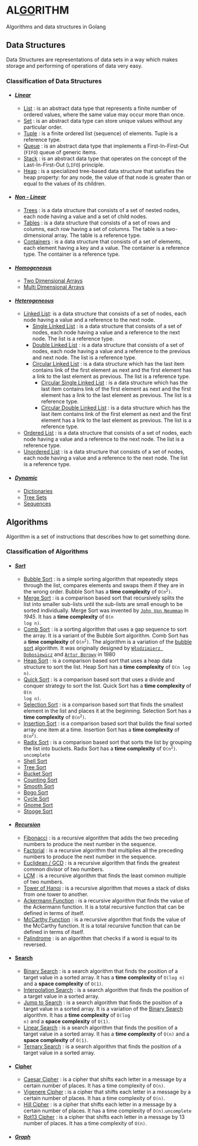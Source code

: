 # AL[GO](#)RITHM
Algorithms and data structures in Golang

## Data Structures

Data Structures are representations of data sets in a way which makes storage and performing of operations of data very easy.

### Classification of Data Structures

- #### _[Linear](data-structures/linear)_
  - [List](data-structures/linear/list/list.go) : is an abstract data type that represents a finite number of ordered values, where the same value may occur more than once.
  - [Set](data-structures/linear/set/set.go) : is an abstract data type can store unique values without any particular order.
  - [Tuple](data-structures/linear/tuple/tuple.go) : is a finite ordered list (sequence) of elements. Tuple is a reference type.
  - [Queue](data-structures/linear/queue/queue.go) : is an abstract data type that implements a First-In-First-Out (`FIFO`) queue of generic items.
  - [Stack](data-structures/linear/stack/stack.go) : is an abstract data type that operates on the concept of the Last-In-First-Out (`LIFO`) principle.
  - [Heap](data-structures/linear/heap/heap.go) : is a specialized tree-based data structure that satisfies the heap property: for any node, the value of that node is greater than or equal to the values of its children.
- #### _[Non - Linear](#)_
  - [Trees](data-structures/non-linear/trees/trees.go) : is a data structure that consists of a set of nested nodes, each node having a value and a set of child nodes.
  - [Tables](data-structures/non-linear/table/table.go) : is a data structure that consists of a set of rows and columns, each row having a set of columns. The table is a two-dimensional array. The table is a reference type.
  - [Containers](data-structures/non-linear/container/container.go) : is a data structure that consists of a set of elements, each element having a key and a value. The container is a reference type. The container is a reference type.
- #### _[Homogeneous](#)_
  - [Two Dimensional Arrays](#)
  - [Multi Dimensional Arrays](#)
- #### _[Heterogeneous](#)_
  - [Linked List](data-structures/heterogeneous/linkedList): is a data structure that consists of a set of nodes, each node having a value and a reference to the next node.
    - [Single Linked List](data-structures/heterogeneous/linkedList/singleLinkedList/singleLinkedList.go) : is a data structure that consists of a set of nodes, each node having a value and a reference to the next node. The list is a reference type.
    - [Double Linked List](data-structures/heterogeneous/linkedList/doubleLinkedList/doubleLinkedList.go) : is a data structure that consists of a set of nodes, each node having a value and a reference to the previous and next node. The list is a reference type.
    - [Circular Linked List](data-structures/heterogeneous/linkedList/circularLinkedList) : is a data structure which has the last item contains link of the first element as next and the first element has a link to the last element as previous. The list is a reference type.
      - [Circular Single Linked List](data-structures/heterogeneous/linkedList/circularLinkedList/circularSingleLinkedList/circularSingleLinkedList.go) : is a data structure which has the last item contains link of the first element as next and the first element has a link to the last element as previous. The list is a reference type.
      - [Circular Double Linked List](data-structures/heterogeneous/linkedList/circularLinkedList/circularDoubleLinkedList/circularDoubleLinkedList.go) : is a data structure which has the last item contains link of the first element as next and the first element has a link to the last element as previous. The list is a reference type.
  - [Ordered List](data-structures/heterogeneous/orderedList/orderedList.go) : is a data structure that consists of a set of nodes, each node having a value and a reference to the next node. The list is a reference type.
  - [Unordered List](data-structures/heterogeneous/unorderedList/unorderedList.go) : is a data structure that consists of a set of nodes, each node having a value and a reference to the next node. The list is a reference type.
- #### _[Dynamic](#)_
  - [Dictionaries](#)
  - [Tree Sets](#)
  - [Sequences](#)

## Algorithms

Algorithm is a set of instructions that describes how to get something done.

### Classification of Algorithms

- #### _[Sort](algorithms/sort)_
  - [Bubble Sort](algorithms/sort/bubbleSort/bubbleSort.go) : is a simple sorting algorithm that repeatedly steps through the list, compares elements and swaps them if they are in the wrong order. Bubble Sort has a **time complexity** of <code>O(n<sup>2</sup>)</code>.
  - [Merge Sort](algorithms/sort/mergeSort/mergeSort.go) : is a comparison based sort that recursively splits the list into smaller sub-lists until the sub-lists are small enough to be sorted individually. Merge Sort was invented by [`John Von Neumman`](https://en.wikipedia.org/wiki/John_von_Neumann) in _1945_. It has a **time complexity** of <code>O(n log n)</code>.
  - [Comb Sort](#) : is a sorting algorithm that uses a gap sequence to sort the array. It is a variant of the Bubble Sort algorithm. Comb Sort has a **time complexity** of <code>O(n<sup>2</sup>)</code>. The algorithm is a variation of the [bubble sort](algorithms/sort/bubbleSort/bubbleSort.go) algorithm. It was originally designed by [`Włodzimierz Dobosiewicz`](#) and [`Artur Borowy`](#) in 1980
  - [Heap Sort](algorithms/sort/heapSort/heapSort.go) : is a comparison based sort that uses a heap data structure to sort the list. Heap Sort has a **time complexity** of <code>O(n log n)</code>.
  - [Quick Sort](algorithms/sort/quickSort/quickSort.go) : is a comparison based sort that uses a divide and conquer strategy to sort the list. Quick Sort has a **time complexity** of <code>O(n log n)</code>.
  - [Selection Sort](algorithms/sort/selectionSort/selectionSort.go) : is a comparison based sort that finds the smallest element in the list and places it at the beginning. Selection Sort has a **time complexity** of <code>O(n<sup>2</sup>)</code>.
  - [Insertion Sort](algorithms/sort/insertionSort/insertionSort.go) : is a comparison based sort that builds the final sorted array one item at a time. Insertion Sort has a **time complexity** of <code>O(n<sup>2</sup>)</code>.
  - [Radix Sort](algorithms/sort/radixSort/radixSort.go) : is a comparison based sort that sorts the list by grouping the list into buckets. Radix Sort has a **time complexity** of <code>O(n<sup>2</sup>)</code>. `uncomplete`
  - [Shell Sort](#)
  - [Tree Sort](#)
  - [Bucket Sort](#)
  - [Counting Sort](#)
  - [Smooth Sort](#)
  - [Bogo Sort](#)
  - [Cycle Sort](#)
  - [Gnome Sort](#)
  - [Stooge Sort](#)

- #### _[Recursion](algorithms/recursion)_
  - [Fibonacci](algorithms/recursion/fibonacci/fibonacci.go) : is a recursive algorithm that adds the two preceding numbers to produce the next number in the sequence.
  - [Factorial](algorithms/recursion/factorial/factorial.go) : is a recursive algorithm that multiplies all the preceding numbers to produce the next number in the sequence.
  - [Euclidean / GCD](algorithms/recursion/euclidean/euclidean.go) : is a recursive algorithm that finds the greatest common divisor of two numbers.
  - [LCM](algorithms/recursion/lcm/lcm.go) : is a recursive algorithm that finds the least common multiple of two numbers.
  - [Tower of Hanoi](algorithms/recursion/towerOfHanoi/tower_of_hanoi.go) : is a recursive algorithm that moves a stack of disks from one tower to another.
  - [Ackermann Function](algorithms/recursion/ackermann/ackermann.go) : is a recursive algorithm that finds the value of the Ackermann function. It is a total recursive function that can be defined in terms of itself.
  - [McCarthy Function](algorithms/recursion/mccarthy91/mccarthy91.go) : is a recursive algorithm that finds the value of the McCarthy function. It is a total recursive function that can be defined in terms of itself.
  - [Palindrome](algorithms/recursion/palindrome/palindrome.go) : is an algorithm that checks if a word is equal to its reversed.

- #### [Search](algorithms/search)
  - [Binary Search](algorithms/search/binarySearch/binarySearch.go) : is a search algorithm that finds the position of a target value in a sorted array. It has a **time complexity** of <code>O(log n)</code> and a **space complexity** of <code>O(1)</code>.
  - [Interpolation Search](algorithms/search/interpolationSearch/interpolationSearch.go) : is a search algorithm that finds the position of a target value in a sorted array.
  - [Jump to Search](algorithms/search/jumpSearch/jumpSearch.go) : is a search algorithm that finds the position of a target value in a sorted array. It is a variation of the [Binary Search](algorithms/search/binarySearch/binarySearch.go) algorithm. It has a **time complexity** of <code>O(log n)</code> and a **space complexity** of <code>O(1)</code>.
  - [Linear Search](algorithms/search/linearSearch/linearSearch.go) : is a search algorithm that finds the position of a target value in a sorted array. It has a **time complexity** of <code>O(n)</code> and a **space complexity** of <code>O(1)</code>.
  - [Ternary Search](algorithms/search/ternarySearch/ternarySearch.go) : is a search algorithm that finds the position of a target value in a sorted array.

- #### [Cipher](algorithms/cipher)
  - [Caesar Cipher](algorithms/cipher/caesarCipher/caesarCipher.go) : is a cipher that shifts each letter in a message by a certain number of places. It has a time complexity of <code>O(n)</code>.
  - [Vigenere Cipher](algorithms/cipher/vigenereCipher/vigenereCipher.go) : is a cipher that shifts each letter in a message by a certain number of places. It has a time complexity of <code>O(n)</code>.
  - [Hill Cipher](#) : is a cipher that shifts each letter in a message by a certain number of places. It has a time complexity of <code>O(n)</code>.`uncomplete`
  - [Rot13 Cipher](#) : is a cipher that shifts each letter in a message by 13 number of places. It has a time complexity of <code>O(n)</code>.
- #### _[Graph](algorithms/graph)_
